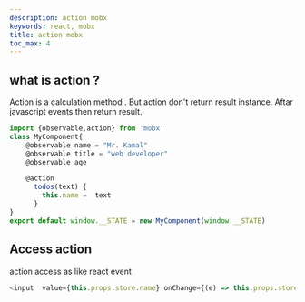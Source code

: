 ```yaml
---
description: action mobx
keywords: react, mobx
title: action mobx
toc_max: 4
---
```


## what is action ?

Action is a calculation method . But action don't return result instance. Aftar javascript events then return result.

```js
import {observable,action} from 'mobx'
class MyComponent{
    @observable name = "Mr. Kamal"
    @observable title = "web developer"
    @observable age

    @action
      todos(text) {
        this.name =  text
      }
}
export default window.__STATE = new MyComponent(window.__STATE)
```

## Access action

action access as like react event

```js
<input  value={this.props.store.name} onChange={(e) => this.props.store.todos(e.target.value)} type="text" placeholder="Text input"/>
```
